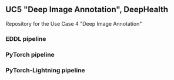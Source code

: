 ## UC5 "Deep Image Annotation", DeepHealth

Repository for the Use Case 4 "Deep Image Annotation"

### EDDL pipeline

### PyTorch pipeline

### PyTorch-Lightning pipeline